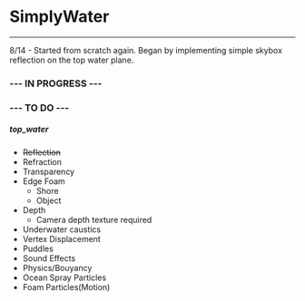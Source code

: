 # SimplyWater
-------------
8/14 - Started from scratch again. Began by implementing simple skybox reflection on the top water plane.

### --- IN PROGRESS ---

### --- TO DO ---

##### top_water
+ ~~Reflection~~
+ Refraction
+ Transparency
+ Edge Foam
    + Shore
    + Object
+ Depth
    + Camera depth texture required
+ Underwater caustics
+ Vertex Displacement
+ Puddles
+ Sound Effects
+ Physics/Bouyancy
+ Ocean Spray Particles
+ Foam Particles(Motion)
